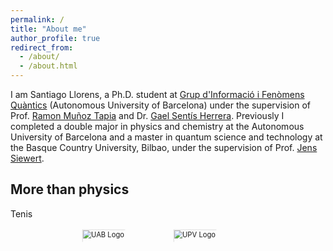 ```yaml
---
permalink: /
title: "About me"
author_profile: true
redirect_from: 
  - /about/
  - /about.html
---
```


I am Santiago Llorens, a Ph.D. student at [Grup d'Informació i Fenòmens Quàntics](https://webs.uab.cat/giq/) (Autonomous University of Barcelona) under the supervision of Prof. [Ramon Muñoz Tapia](https://scholar.google.es/citations?user=SGxT9bkAAAAJ&hl=en&oi=ao) and Dr. [Gael Sentís Herrera](https://scholar.google.es/citations?user=ai_4KiEAAAAJ&hl=en). Previously I completed a double major in physics and chemistry at the Autonomous University of Barcelona and a master in quantum science and technology at the Basque Country University, Bilbao, under the supervision of Prof. [Jens Siewert](https://scholar.google.es/citations?hl=en&user=ryYiAcwAAAAJ). 

## More than physics

Tenis

<div class="row" style="display: flex; justify-content: center;">
    <a style= "align-items: center; justify-content: center; margin-right: 60px;">
      <img src="https://santiagollorens.github.io/images/Tenis_Yago_1.jpg" 
           alt="UAB Logo" 
           style="width: 120%; height: 120%; object-fit: cover; transform: scale(0.8);">
    </a>
    <a style= "align-items: center; justify-content: center; margin-right: 60px;">
      <img src="https://santiagollorens.github.io/images/Tenis_Yago_2.jpg" 
           alt="UPV Logo" 
           style="width: 120%; height: 120%; object-fit: cover; transform: scale(0.8);">
    </a>
  </div>
